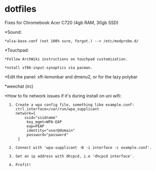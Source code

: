 # dotfiles

Fixes for Chromebook Acer C720 (4gb RAM, 30gb SSD)

 *Sound:
  
    *alsa-base.conf (not 100% sure, forgot.) --> /etc/modprobe.d/
    
  *Touchpad:
  
    *Follow ArchWiki instructions on touchpad customization.
    
    *nstall xf86-input-synaptics via pacman.
    
  *Edit the panel: xft-lemonbar and dmenu2, or for the lazy polybar
    
  *weechat (irc)

  *How to fix network issues if it's during install on uni wifi:
      
      1. Create a wpa config file, something like example.conf:
         ctrl_interface=/var/run/wpa_supplicant
         network={
             ssid="ssidname"
              key_mgmt=WPA-EAP
              eap=PEAP
              identity="user@domain"
              password="password" 
          }
          
      2. Connect with 'wpa-supplicant -B -i interface -c example.conf'.
      
      3. Get an ip address with dhcpcd, i.e 'dhcpcd interface'.
      
      4. Profit!
    
    
